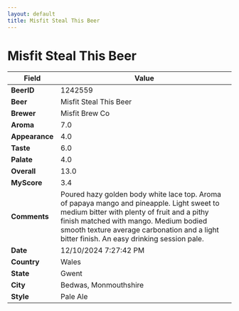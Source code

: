 ```yaml
---
layout: default
title: Misfit Steal This Beer
---
```


# Misfit Steal This Beer

| Field         | Value     |
|---------------|-----------|
| **BeerID** | 1242559 |
| **Beer** | Misfit Steal This Beer |
| **Brewer** | Misfit Brew Co |
| **Aroma** | 7.0 |
| **Appearance** | 4.0 |
| **Taste** | 6.0 |
| **Palate** | 4.0 |
| **Overall** | 13.0 |
| **MyScore** | 3.4 |
| **Comments** | Poured hazy golden body white lace top.  Aroma of papaya mango and pineapple.  Light sweet to medium bitter with plenty of fruit and a pithy finish matched with mango.  Medium bodied smooth texture average carbonation and a light bitter finish. An easy drinking session pale. |
| **Date** | 12/10/2024 7:27:42 PM |
| **Country** | Wales |
| **State** | Gwent |
| **City** | Bedwas, Monmouthshire |
| **Style** | Pale Ale |
